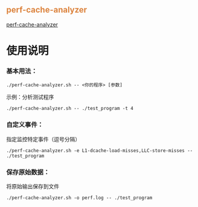 ## <font  color='dc843f'>perf-cache-analyzer</font>

[perf-cache-analyzer](./perf-cache-analyzer.sh)

# 使用说明

### 基本用法：
```
./perf-cache-analyzer.sh -- <你的程序> [参数]
```
示例：分析测试程序
```
./perf-cache-analyzer.sh -- ./test_program -t 4
```

### 自定义事件：
指定监控特定事件（逗号分隔）
```
./perf-cache-analyzer.sh -e L1-dcache-load-misses,LLC-store-misses -- ./test_program
```

### 保存原始数据：
将原始输出保存到文件
```
./perf-cache-analyzer.sh -o perf.log -- ./test_program
```